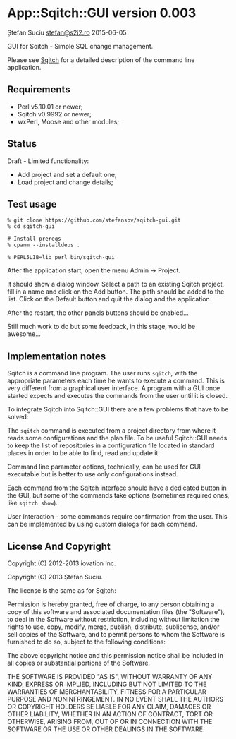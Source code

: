 App::Sqitch::GUI version 0.003
==============================
Ștefan Suciu <stefan@s2i2.ro>
2015-06-05

GUI for Sqitch - Simple SQL change management.

Please see [Sqitch](http://sqitch.org) for a detailed description of the
command line application.

Requirements
------------

- Perl v5.10.01 or newer;
- Sqitch v0.9992 or newer;
- wxPerl, Moose and other modules;

Status
------

Draft - Limited functionality:

- Add project and set a default one;
- Load project and change details;

Test usage
----------

    % git clone https://github.com/stefansbv/sqitch-gui.git
    % cd sqitch-gui

    # Install prereqs
    % cpanm --installdeps .

    % PERL5LIB=lib perl bin/sqitch-gui

After the application start, open the menu Admin -> Project.

It should show a dialog window.  Select a path to an existing Sqitch
project, fill in a name and click on the Add button.  The path
should be added to the list.  Click on the Default button and quit the
dialog and the application.

After the restart, the other panels buttons should be enabled...

Still much work to do but some feedback, in this stage, would be
awesome...

Implementation notes
--------------------

Sqitch is a command line program.  The user runs `sqitch`, with the
appropriate parameters each time he wants to execute a command.  This
is very different from a graphical user interface.  A program with a
GUI once started expects and executes the commands from the user until
it is closed.

To integrate Sqitch into Sqitch::GUI there are a few problems that
have to be solved:

The `sqitch` command is executed from a project directory from
where it reads some configurations and the plan file.  To be useful
Sqitch::GUI needs to keep the list of repositories in a configuration
file located in standard places in order to be able to find, read and
update it.

Command line parameter options, technically, can be used for GUI
executable but is better to use only configurations instead.

Each command from the Sqitch interface should have a dedicated button
in the GUI, but some of the commands take options (sometimes required
ones, like `sqitch show`).

User Interaction - some commands require confirmation from the user.
This can be implemented by using custom dialogs for each command.

License And Copyright
---------------------

Copyright (C) 2012-2013 iovation Inc.

Copyright (C) 2013 Ștefan Suciu.

The license is the same as for Sqitch:

Permission is hereby granted, free of charge, to any person obtaining
a copy of this software and associated documentation files (the
"Software"), to deal in the Software without restriction, including
without limitation the rights to use, copy, modify, merge, publish,
distribute, sublicense, and/or sell copies of the Software, and to
permit persons to whom the Software is furnished to do so, subject to
the following conditions:

The above copyright notice and this permission notice shall be
included in all copies or substantial portions of the Software.

THE SOFTWARE IS PROVIDED "AS IS", WITHOUT WARRANTY OF ANY KIND,
EXPRESS OR IMPLIED, INCLUDING BUT NOT LIMITED TO THE WARRANTIES OF
MERCHANTABILITY, FITNESS FOR A PARTICULAR PURPOSE AND
NONINFRINGEMENT. IN NO EVENT SHALL THE AUTHORS OR COPYRIGHT HOLDERS BE
LIABLE FOR ANY CLAIM, DAMAGES OR OTHER LIABILITY, WHETHER IN AN ACTION
OF CONTRACT, TORT OR OTHERWISE, ARISING FROM, OUT OF OR IN CONNECTION
WITH THE SOFTWARE OR THE USE OR OTHER DEALINGS IN THE SOFTWARE.
